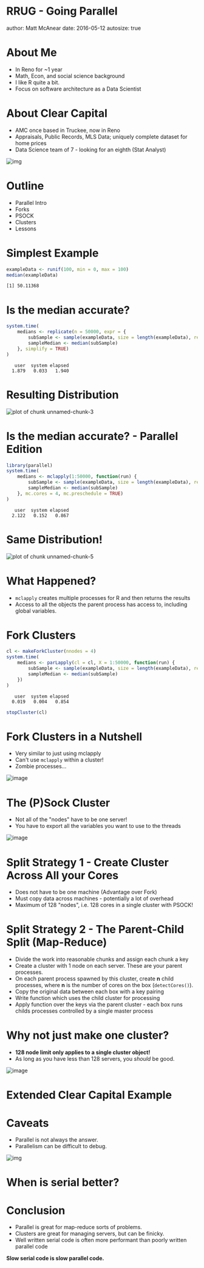 RRUG - Going Parallel
========================================================
author: Matt McAnear
date: 2016-05-12
autosize: true


About Me
========================================================

- In Reno for ~1 year
- Math, Econ, and social science background
- I like R quite a bit.
- Focus on software architecture as a Data Scientist

About Clear Capital
==================================================
* AMC once based in Truckee, now in Reno
* Appraisals, Public Records, MLS Data; uniquely complete dataset for home prices
* Data Science team of 7 - looking for an eighth (Stat Analyst)

![img](cc.jpg)

Outline
========================================================

- Parallel Intro
- Forks
- PSOCK
- Clusters
- Lessons

Simplest Example
========================================================


```r
exampleData <- runif(100, min = 0, max = 100)
median(exampleData)
```

```
[1] 50.11368
```

Is the median accurate?
==================================================


```r
system.time(
    medians <- replicate(n = 50000, expr = {
        subSample <- sample(exampleData, size = length(exampleData), replace = TRUE)
        sampleMedian <- median(subSample)
    }, simplify = TRUE)
)
```

```
   user  system elapsed 
  1.879   0.033   1.940 
```

Resulting Distribution
==================================================

![plot of chunk unnamed-chunk-3](rrug_pres-figure/unnamed-chunk-3-1.png)



Is the median accurate? - Parallel Edition
==================================================


```r
library(parallel)
system.time(
    medians <- mclapply(1:50000, function(run) {
        subSample <- sample(exampleData, size = length(exampleData), replace = TRUE)
        sampleMedian <- median(subSample)
    }, mc.cores = 4, mc.preschedule = TRUE)
)
```

```
   user  system elapsed 
  2.122   0.152   0.867 
```

Same Distribution!
==================================================

![plot of chunk unnamed-chunk-5](rrug_pres-figure/unnamed-chunk-5-1.png)

What Happened?
==================================================
- `mclapply` creates multiple processes for R and then returns the results
- Access to all the objects the parent process has access to, including global variables.

Fork Clusters
==================================================

```r
cl <- makeForkCluster(nnodes = 4)
system.time(
    medians <- parLapply(cl = cl, X = 1:50000, function(run) {
        subSample <- sample(exampleData, size = length(exampleData), replace = TRUE)
        sampleMedian <- median(subSample)
    })
)
```

```
   user  system elapsed 
  0.019   0.004   0.854 
```

```r
stopCluster(cl)
```


Fork Clusters in a Nutshell
==================================================
* Very similar to just using mclapply
* Can't use `mclapply` within a cluster!
* Zombie processes...

![image](forkCluster.jpeg)


The (P)Sock Cluster
==================================================
* Not all of the "nodes" have to be one server!
* You have to export all the variables you want to use to the threads

![image](socks.jpg)


Split Strategy 1 - Create Cluster Across All your Cores
==================================================
* Does not have to be one machine (Advantage over Fork)
* Must copy data across machines - potentially a lot of overhead
* Maximum of 128 "nodes", i.e. 128 cores in a single cluster with PSOCK!


Split Strategy 2 - The Parent-Child Split (Map-Reduce)
==================================================
* Divide the work into reasonable chunks and assign each chunk a key
* Create a cluster with 1 node on each server. These are your parent processes.
* On each parent process spawned by this cluster, create **n** child processes,
where **n** is the number of cores on the box (`detectCores()`).
* Copy the original data between each box with a key pairing
* Write function which uses the child cluster for processing
* Apply function over the keys via the parent cluster - each box runs childs processes controlled by a single master process


Why not just make one cluster?
==================================================

- **128 node limit only applies to a single cluster object!**
- As long as you have less than 128 servers, you *should* be good.

![image](splitting_processes.gif)

Extended Clear Capital Example
==================================================


Caveats
==================================================
* Parallel is not always the answer.
* Parallelism can be difficult to debug.

![img](debugging.gif)


When is serial better?
==================================================


Conclusion
==================================================

* Parallel is great for map-reduce sorts of problems.
* Clusters are great for managing servers, but can be finicky.
* Well written serial code is often more performant than poorly written
parallel code

**Slow serial code is slow parallel code.**


